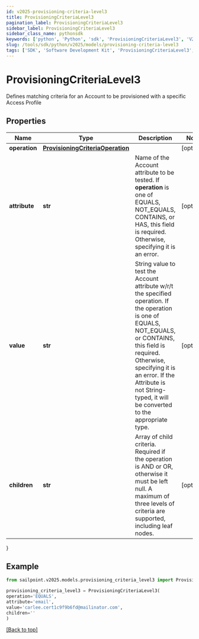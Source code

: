 ```yaml
---
id: v2025-provisioning-criteria-level3
title: ProvisioningCriteriaLevel3
pagination_label: ProvisioningCriteriaLevel3
sidebar_label: ProvisioningCriteriaLevel3
sidebar_class_name: pythonsdk
keywords: ['python', 'Python', 'sdk', 'ProvisioningCriteriaLevel3', 'V2025ProvisioningCriteriaLevel3'] 
slug: /tools/sdk/python/v2025/models/provisioning-criteria-level3
tags: ['SDK', 'Software Development Kit', 'ProvisioningCriteriaLevel3', 'V2025ProvisioningCriteriaLevel3']
---
```


# ProvisioningCriteriaLevel3

Defines matching criteria for an Account to be provisioned with a specific Access Profile

## Properties

Name | Type | Description | Notes
------------ | ------------- | ------------- | -------------
**operation** | [**ProvisioningCriteriaOperation**](provisioning-criteria-operation) |  | [optional] 
**attribute** | **str** | Name of the Account attribute to be tested. If **operation** is one of EQUALS, NOT_EQUALS, CONTAINS, or HAS, this field is required. Otherwise, specifying it is an error. | [optional] 
**value** | **str** | String value to test the Account attribute w/r/t the specified operation. If the operation is one of EQUALS, NOT_EQUALS, or CONTAINS, this field is required. Otherwise, specifying it is an error. If the Attribute is not String-typed, it will be converted to the appropriate type. | [optional] 
**children** | **str** | Array of child criteria. Required if the operation is AND or OR, otherwise it must be left null. A maximum of three levels of criteria are supported, including leaf nodes. | [optional] 
}

## Example

```python
from sailpoint.v2025.models.provisioning_criteria_level3 import ProvisioningCriteriaLevel3

provisioning_criteria_level3 = ProvisioningCriteriaLevel3(
operation='EQUALS',
attribute='email',
value='carlee.cert1c9f9b6fd@mailinator.com',
children=''
)

```
[[Back to top]](#) 

